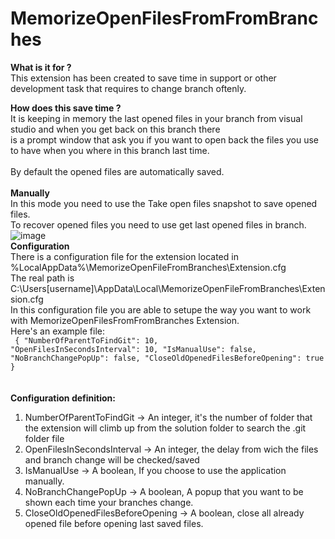 # MemorizeOpenFilesFromFromBranches

**What is it for ?**<br>
This extension has been created to save time in support or other development task that requires to change branch oftenly.

**How does this save time ?**<br>
It is keeping in memory the last opened files in your branch from visual studio and when you get back on this branch there<br>
is a prompt window that ask you if you want to open back the files you use to have when you where in this branch last time.<br>
<br>
By default the opened files are automatically saved.<br>
<br>
**Manually**<br>
In this mode you need to use the Take open files snapshot to save opened files.<br>
To recover opened files you need to use get last opened files in branch.<br>
![image](https://github.com/zatura33/MemorizeOpenFilesFromFromBranches/assets/19225363/f6fd57d2-b9d8-4c97-8b0e-0141f4979405)
<br>
**Configuration**<br>
There is a configuration file for the extension located in %LocalAppData%\MemorizeOpenFileFromBranches\Extension.cfg<br>
The real path is C:\Users\[username]\AppData\Local\MemorizeOpenFileFromBranches\Extension.cfg<br>
In this configuration file you are able to setupe the way you want to work with MemorizeOpenFilesFromFromBranches Extension.<br>
Here's an example file:<br>
<code>
{
  "NumberOfParentToFindGit": 10,
  "OpenFilesInSecondsInterval": 10,
  "IsManualUse": false,
  "NoBranchChangePopUp": false,
  "CloseOldOpenedFilesBeforeOpening": true
}
</code><br><br>
**Configuration definition:** <br>
1. NumberOfParentToFindGit           -> An integer, it's the number of folder that the extension will climb up from the solution folder to search the .git folder file
2. OpenFilesInSecondsInterval        -> An integer, the delay from wich the files and branch change will be checked/saved
3. IsManualUse                       -> A boolean, If you choose to use the application manually.
4. NoBranchChangePopUp               -> A boolean, A popup that you want to be shown each time your branches change.
5. CloseOldOpenedFilesBeforeOpening  -> A boolean, close all already opened file before opening last saved files. 






